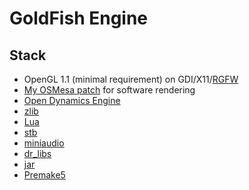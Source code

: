 # GoldFish Engine

## Stack
 - OpenGL 1.1 (minimal requirement) on GDI/X11/[RGFW](https://github.com/ColleagueRiley/RGFW)
 - [My OSMesa patch](https://github.com/nishiowo/osmesa) for software rendering
 - [Open Dynamics Engine](https://ode.org)
 - [zlib](https://zlib.net)
 - [Lua](https://lua.org)
 - [stb](https://github.com/nothings/stb)
 - [miniaudio](https://github.com/mackron/miniaudio)
 - [dr\_libs](https://github.com/mackron/dr_libs)
 - [jar](https://github.com/kd7tck/jar)
 - [Premake5](https://premake.github.io)
